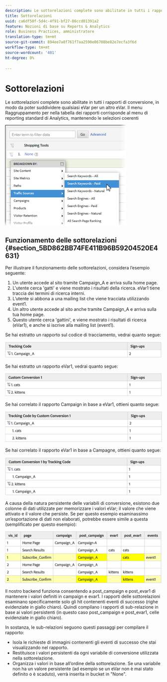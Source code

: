 ```yaml
---
description: Le sottorelazioni complete sono abilitate in tutti i rapporti di conversione, in modo da poter suddividere qualsiasi eVar per un altro eVar. Il menu Raggruppamento per nella tabella dei rapporti corrisponde al menu di reporting standard di Analytics, mantenendo le selezioni coerenti
title: Sottorelazioni
uuid: ca6df50f-5d4c-4f91-bf27-86ccd01391a2
feature: Nozioni di base su Reports & Analytics
role: Business Practices, amministratore
translation-type: tm+mt
source-git-commit: 894ee7a8f761f7aa2590e06708be82e7ecfa3f6d
workflow-type: tm+mt
source-wordcount: '401'
ht-degree: 0%

---
```



# Sottorelazioni

Le sottorelazioni complete sono abilitate in tutti i rapporti di conversione, in modo da poter suddividere qualsiasi eVar per un altro eVar. Il menu Raggruppamento per nella tabella dei rapporti corrisponde al menu di reporting standard di Analytics, mantenendo le selezioni coerenti

![](assets/subrelations.png)

## Funzionamento delle sottorelazioni {#section_5BD862BB74FE411B96B59204520E4631}

Per illustrare il funzionamento delle sottorelazioni, considera l’esempio seguente:

1. Un utente accede al sito tramite Campaign_A e arriva sulla home page.
1. L&#39;utente cerca &#39;gatti&#39; e viene mostrato i risultati della ricerca. eVar1 tiene traccia dei termini di ricerca interni.
1. L’utente si abbona a una mailing list che viene tracciata utilizzando event1.
1. Un altro utente accede al sito anche tramite Campaign_A e arriva sulla tua home page.
1. Questo utente cerca &#39;gattini&#39;, e viene mostrato i risultati di ricerca (eVar1), e anche si iscrive alla mailing list (event1).

Se hai estratto un rapporto sul codice di tracciamento, vedrai quanto segue:

![](assets/subrel_1.png)

Se hai estratto un rapporto eVar1, vedrai quanto segue:

![](assets/subrel_2.png)

Se hai correlato il rapporto Campaign in base a eVar1, ottieni quanto segue:

![](assets/subrel_3.png)

Se hai correlato il rapporto eVar1 in base a Campagne, ottieni quanto segue:

![](assets/subrel_4.png)

A causa della natura persistente delle variabili di conversione, esistono due colonne di dati utilizzate per memorizzare i valori eVar; il valore che viene attivato e il valore che persiste. Se per questo esempio esaminassimo un’esportazione di dati non elaborati, potrebbe essere simile a questa (semplificato per questo esempio):

![](assets/subrel_5.png)

Il nostro backend funziona consentendo a post_campaign e post_evar1 di mantenere i valori definiti in campaign e evar1. I rapporti delle sottorelazioni esaminano specificamente solo gli hit contenenti eventi di successo (righe evidenziate in giallo chiaro). Quindi compilano i rapporti di sub-relazione in base ai valori persistenti (in questo caso post_campaign e post_evar1, celle evidenziate in giallo chiaro).

In sostanza, le sub-relazioni seguono questi passaggi per compilare il rapporto:

* Isola le richieste di immagini contenenti gli eventi di successo che stai visualizzando nel rapporto.
* Restituisce i valori persistenti da ogni variabile di conversione utilizzata nella sottorelazione.
* Organizza i valori in base all’ordine della sottorelazione. Se una variabile non ha un valore persistente (ad esempio se un eVar non è mai stato definito o è scaduto), verrà inserita in bucket in &quot;None&quot;.

